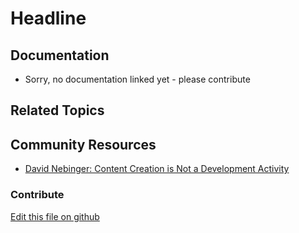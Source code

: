 # Headline

## Documentation

* Sorry, no documentation linked yet - please contribute

## Related Topics


## Community Resources

* [David Nebinger: Content Creation is Not a Development Activity](https://liferay.dev/blogs/-/blogs/content-creation-is-not-a-development-activity-)

### Contribute

[Edit this file on github](https://github.com/olafk/controlpanel-documentation-docs/blob/master/md/72en/com_liferay_staging_processes_web_portlet_StagingProcessesPortlet.md)

